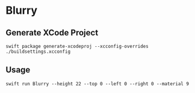 # Blurry


## Generate XCode Project
    swift package generate-xcodeproj --xcconfig-overrides ./buildsettings.xcconfig

## Usage

	swift run Blurry --height 22 --top 0 --left 0 --right 0 --material 9